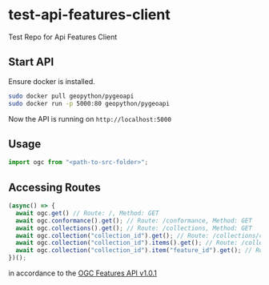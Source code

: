 # test-api-features-client
Test Repo for Api Features Client

## Start API
Ensure docker is installed.

```bash
sudo docker pull geopython/pygeoapi
sudo docker run -p 5000:80 geopython/pygeoapi
```

Now the API is running on `http://localhost:5000`

## Usage
```ts
import ogc from "<path-to-src-folder>";
```

## Accessing Routes
```ts
(async() => {
  await ogc.get() // Route: /, Method: GET
  await ogc.conformance().get(); // Route: /conformance, Method: GET
  await ogc.collections().get(); // Route: /collections, Method: GET
  await ogc.collection("collection_id").get(); // Route: /collections/collection_id, Method: GET
  await ogc.collection("collection_id").items().get(); // Route: /collections/collection_id/items, Method: GET
  await ogc.collection("collection_id").item("feature_id").get(); // Route : /collections/collection_id/items/feature_id, Method: GET
})();
```

in accordance to the [OGC Features API v1.0.1](https://app.swaggerhub.com/apis/OGC/ogcapi-features-1-example-1/1.0.1)
